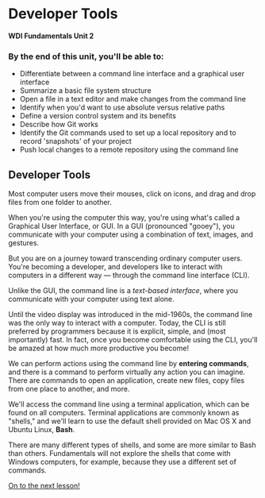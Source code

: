 # Developer Tools

**WDI Fundamentals Unit 2**

### By the end of this unit, you'll be able to:

* Differentiate between a command line interface and a graphical user interface
* Summarize a basic file system structure
* Open a file in a text editor and make changes from the command line
* Identify when you'd want to use absolute versus relative paths
* Define a version control system and its benefits
* Describe how Git works
* Identify the Git commands used to set up a local repository and to record 'snapshots' of your project
* Push local changes to a remote repository using the command line

## Developer Tools

Most computer users move their mouses, click on icons, and drag and drop files from one folder to another.

When you're using the computer this way, you're using what's called a Graphical User Interface, or GUI. In a GUI \(pronounced "gooey"\), you communicate with your computer using a combination of text, images, and gestures.

But you are on a journey toward transcending ordinary computer users. You're becoming a developer, and developers like to interact with computers in a different way — through the command line interface \(CLI\).

Unlike the GUI, the command line is a _text-based interface_, where you communicate with your computer using text alone.

Until the video display was introduced in the mid-1960s, the command line was the only way to interact with a computer. Today, the CLI is still preferred by programmers because it is explicit, simple, and \(most importantly\) fast. In fact, once you become comfortable using the CLI, you'll be amazed at how much more productive you become!

We can perform actions using the command line by **entering commands**, and there is a command to perform virtually any action you can imagine. There are commands to open an application, create new files, copy files from one place to another, and more.

We'll access the command line using a terminal application, which can be found on all computers. Terminal applications are commonly known as "shells," and we'll learn to use the default shell provided on Mac OS X and Ubuntu Linux, **Bash**.

There are many different types of shells, and some are more similar to Bash than others. Fundamentals will not explore the shells that come with Windows computers, for example, because they use a different set of commands.

[On to the next lesson!](git-bash-and-terminal.md)


